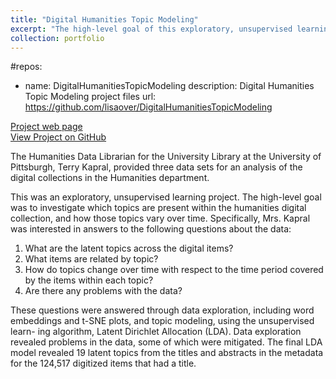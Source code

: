 ```yaml
---
title: "Digital Humanities Topic Modeling"
excerpt: "The high-level goal of this exploratory, unsupervised learning project was to investigate which topics are present within the humanities digital collection, and how those topics vary over time.<br/><img src='/images/DigitalHumanitiesTopicModeling.png'>"
collection: portfolio
---
```


#repos:
- name: DigitalHumanitiesTopicModeling
  description: Digital Humanities Topic Modeling project files
  url: https://github.com/lisaover/DigitalHumanitiesTopicModeling

<a href="https://lisaover.github.io/DigitalHumanitiesTopicModeling/" target="_blank">Project web page</a><br/>
<a href="https://github.com/lisaover/DigitalHumanitiesTopicModeling">View Project on GitHub</a>

The Humanities Data Librarian for the University Library at the University of Pittsburgh, Terry Kapral, provided three data sets for an analysis of the digital collections in the Humanities department.

This was an exploratory, unsupervised learning project. The high-level goal was to investigate which topics are present within the humanities digital collection, and how those topics vary over time. Specifically, Mrs. Kapral was interested in answers to the following questions about the data:

1. What are the latent topics across the digital items?
2. What items are related by topic?
3. How do topics change over time with respect to the time period covered by the items within each topic?
4. Are there any problems with the data?

These questions were answered through data exploration, including word embeddings and t-SNE plots, and topic modeling, using the unsupervised learn- ing algorithm, Latent Dirichlet Allocation (LDA). Data exploration revealed problems in the data, some of which were mitigated. The final LDA model revealed 19 latent topics from the titles and abstracts in the metadata for the 124,517 digitized items that had a title.
